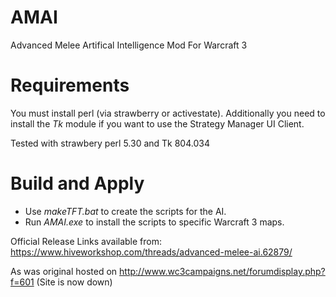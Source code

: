 # AMAI
 Advanced Melee Artifical Intelligence Mod For Warcraft 3

# Requirements
You must install perl (via strawberry or activestate).
Additionally you need to install the *Tk* module if you want to use the Strategy Manager UI Client.

Tested with strawbery perl 5.30 and Tk 804.034

# Build and Apply
- Use *makeTFT.bat* to create the scripts for the AI. 
- Run *AMAI.exe* to install the scripts to specific Warcraft 3 maps. 

Official Release Links available from: https://www.hiveworkshop.com/threads/advanced-melee-ai.62879/

As was original hosted on http://www.wc3campaigns.net/forumdisplay.php?f=601 (Site is now down)